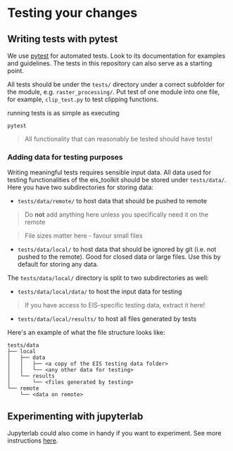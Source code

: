 # Testing your changes

## Writing tests with pytest

We use [pytest](https://docs.pytest.org/) for automated tests. Look to its documentation for examples and guidelines.
The tests in this repository can also serve as a starting point.

All tests should be under the `tests/` directory under a correct subfolder for the module, e.g. `raster_processing/`. Put test of one module into one file, for example, `clip_test.py` to test clipping functions.

running tests is as simple as executing
```console
pytest
```

> All functionality that can reasonably be tested should have tests!

### Adding data for testing purposes

Writing meaningful tests requires sensible input data. All data used for testing functionalities of the eis_toolkit
should be stored under `tests/data/`. Here you have two subdirectories for storing data:
- `tests/data/remote/` to host data that should be pushed to remote
> Do **not** add anything here unless you specifically need it on the remote

> File sizes matter here - favour small files
- `tests/data/local/` to host data that should be ignored by git (i.e. not pushed to the remote). Good for closed data or large files. Use this by default for storing any data.

The `tests/data/local/` directory is split to two subdirectories as well:
- `tests/data/local/data/` to host the input data for testing
> If you have access to EIS-specific testing data, extract it here!
- `tests/data/local/results/` to host all files generated by tests

Here's an example of what the file structure looks like:
```
tests/data
├── local
│   ├── data
│   │   ├── <a copy of the EIS testing data folder>
│   │   └── <any other data for testing>
│   └── results
│       └── <files generated by testing>
└── remote
    └── <data on remote>
```

## Experimenting with jupyterlab

Jupyterlab could also come in handy if you want to experiment. See more instructions [here](./using_jupyterlab.md).
